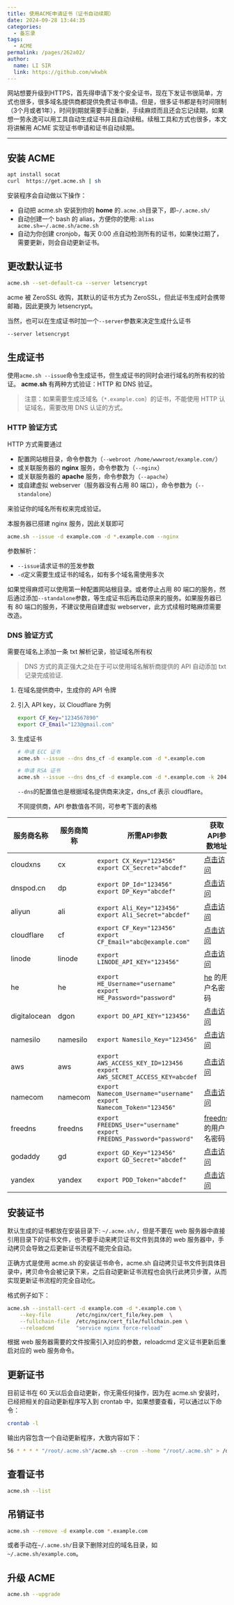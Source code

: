 ```yaml
---
title: 使用ACME申请证书（证书自动续期）
date: 2024-09-28 13:44:35
categories: 
  - 备忘录
tags: 
  - ACME
permalink: /pages/262a02/
author: 
  name: LI SIR
  link: https://github.com/wkwbk
---
```


网站想要升级到HTTPS，首先得申请下发个安全证书，现在下发证书很简单，方式也很多，很多域名提供商都提供免费证书申请。但是，很多证书都是有时间限制（3个月或者1年），时间到期就需要手动重新，手续麻烦而且还会忘记续期，如果想一劳永逸可以用工具自动生成证书并且自动续租。续租工具和方式也很多，本文将讲解用 ACME 实现证书申请和证书自动续期。

<!-- more -->

---

## 安装 ACME

```bash
apt install socat
curl  https://get.acme.sh | sh
```

安装程序会自动做以下操作：

- 自动把 acme.sh 安装到你的 **home** 的`.acme.sh`目录下，即`~/.acme.sh/`
- 自动创建一个 bash 的 alias，方便你的使用: `alias acme.sh=~/.acme.sh/acme.sh`
- 自动为你创建 cronjob，每天 0:00 点自动检测所有的证书，如果快过期了，需要更新，则会自动更新证书。

## 更改默认证书

```bash
acme.sh --set-default-ca --server letsencrypt
```

acme 被 ZeroSSL 收购，其默认的证书方式为 ZeroSSL，但此证书生成时会携带邮箱，因此更换为 letsencrypt。

当然，也可以在生成证书时加一个`--server`参数来决定生成什么证书

```bash
--server letsencrypt
```

## 生成证书

使用`acme.sh --issue`命令生成证书，但生成证书的同时会进行域名的所有权的验证。 **acme.sh** 有两种方式验证：HTTP 和 DNS 验证。

> 注意：如果需要生成泛域名（`*.example.com`）的证书，不能使用 HTTP 认证域名，需要改用 DNS 认证的方式。

### HTTP 验证方式

HTTP 方式需要通过

- 配置网站根目录，命令参数为（`--webroot /home/wwwroot/example.com/`）
- 或关联服务器的 **nginx** 服务，命令参数为（`--nginx`）
- 或关联服务器的 **apache** 服务，命令参数为（`--apache`）
- 或自建虚拟 webserver（服务器没有占用 80 端口），命令参数为（`--standalone`）

来验证你的域名所有权来完成验证。

本服务器已搭建 nginx 服务，因此关联即可

```bash
acme.sh --issue -d example.com -d *.example.com --nginx
```

参数解析：

- `--issue`请求证书的签发参数
- `-d`定义需要生成证书的域名，如有多个域名需使用多次

如果觉得麻烦可以使用第一种配置网站根目录。或者停止占用 80 端口的服务，然后通过添加`--standalone`参数，等生成证书后再启动原来的服务。如果服务器已有 80 端口的服务，不建议使用自建虚拟 webserver，此方式续租时略麻烦需要改造。

### DNS 验证方式

需要在域名上添加一条 txt 解析记录，验证域名所有权

> DNS 方式的真正强大之处在于可以使用域名解析商提供的 API 自动添加 txt 记录完成验证.

1. 在域名提供商中，生成你的 API 令牌

2. 引入 API key，以 Cloudflare 为例

    ```bash
    export CF_Key="1234567890"
    export CF_Email="123@gmail.com"
    ```

3. 生成证书

    ```bash
    # 申请 ECC 证书
    acme.sh --issue --dns dns_cf -d example.com -d *.example.com

    # 申请 RSA 证书
    acme.sh --issue --dns dns_cf -d example.com -d *.example.com -k 2048
    ```

    `--dns`的配置值也是根据域名提供商来决定，dns_cf 表示 cloudflare。

    不同提供商，API 参数值各不同，可参考下面的表格

| 服务商名称   | 服务商简称 | 所需API参数                                                                  | 获取API参数地址                                                                  |
| ------------ | ---------- | ---------------------------------------------------------------------------- | -------------------------------------------------------------------------------- |
| cloudxns     | cx         | `export CX_Key="123456"` <br> `export CX_Secret="abcdef"`                    | [点击访问](https://www.cloudxns.net/AccountManage/apimanage.html)                |
| dnspod.cn    | dp         | `export DP_Id="123456"` <br> `export DP_Key="abcdef"`                        | [点击访问](https://www.dnspod.cn/console/user/security)                          |
| aliyun       | ali        | `export Ali_Key="123456"` <br> `export Ali_Secret="abcdef"`                  | [点击访问](https://ak-console.aliyun.com/#/accesskey)                            |
| cloudflare   | cf         | `export CF_Key="123456"` <br> `export CF_Email="abc@example.com"`            | [点击访问](https://dash.cloudflare.com/profile/api-tokens)                       |
| linode       | linode     | `export LINODE_API_KEY="123456"`                                             | [点击访问](https://manager.linode.com/profile/api)                               |
| he           | he         | `export HE_Username="username"` <br> `export HE_Password="password"`         | [he](https://dns.he.net/) 的用户名密码                                           |
| digitalocean | dgon       | `export DO_API_KEY="123456"`                                                 | [点击访问](https://cloud.digitalocean.com/settings/applications)                 |
| namesilo     | namesilo   | `export Namesilo_Key="123456"`                                               | [点击访问](https://www.namesilo.com/account/api-manager)                         |
| aws          | aws        | `export AWS_ACCESS_KEY_ID=123456` <br> `export AWS_SECRET_ACCESS_KEY=abcdef` | [点击访问](http://docs.aws.amazon.com/IAM/latest/UserGuide/id_users_create.html) |
| namecom      | namecom    | `export Namecom_Username="username"` <br> `export Namecom_Token="123456"`    | [点击访问](https://www.name.com/reseller/apply)                                  |
| freedns      | freedns    | `export FREEDNS_User="username"` <br> `export FREEDNS_Password="password"`   | [freedns](https://freedns.afraid.org/) 的用户名密码                              |
| godaddy      | gd         | `export GD_Key="123456"` <br> `export GD_Secret="abcdef"`                    | [点击访问](https://developer.godaddy.com/keys/)                                  |
| yandex       | yandex     | `export PDD_Token="abcdef"`                                                  | [点击访问](https://tech.yandex.com/domain/doc/concepts/access-docpage/)          |

## 安装证书

默认生成的证书都放在安装目录下: `~/.acme.sh/`，但是不要在 web 服务器中直接引用目录下的证书文件，也不要手动来拷贝证书文件到具体的 web 服务器中，手动拷贝会导致之后更新证书流程不能完全自动。

正确方式是使用 acme.sh 的安装证书命令，acme.sh 自动拷贝证书文件到具体目录中，拷贝命令会被记录下来，之后自动更新证书流程也会执行此拷贝步骤，从而实现更新证书流程的完全自动化。

格式例子如下：

```bash
acme.sh --install-cert -d example.com -d *.example.com \
    --key-file        /etc/nginx/cert_file/key.pem  \
    --fullchain-file  /etc/nginx/cert_file/fullchain.pem \
    --reloadcmd       "service nginx force-reload"
```

根据 web 服务器需要的文件按需引入对应的参数，reloadcmd 定义证书更新后重启对应的 web 服务命令。

## 更新证书

目前证书在 60 天以后会自动更新，你无需任何操作，因为在 acme.sh 安装时，已经把相关的自动更新程序写入到 crontab 中，如果想要查看，可以通过以下命令：

```bash
crontab -l
```

输出内容包含一个自动更新程序，大致内容如下：

```bash
56 * * * * "/root/.acme.sh"/acme.sh --cron --home "/root/.acme.sh" > /dev/null
```

## 查看证书

```bash
acme.sh --list
```

## 吊销证书

```bash
acme.sh --remove -d example.com *.example.com 
```

或者手动在`~/.acme.sh/`目录下删除对应的域名目录，如`~/.acme.sh/example.com`。

## 升级 ACME

```bash
acme.sh --upgrade
```
